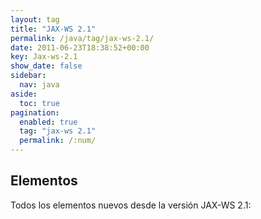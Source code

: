 ```yaml
---
layout: tag
title: "JAX-WS 2.1"
permalink: /java/tag/jax-ws-2.1/
date: 2011-06-23T18:38:52+00:00
key: Jax-ws-2.1
show_date: false
sidebar:
  nav: java
aside:
  toc: true
pagination: 
  enabled: true
  tag: "jax-ws 2.1"
  permalink: /:num/    
---
```


<h2>Elementos</h2>
Todos los elementos nuevos desde la versión JAX-WS 2.1: